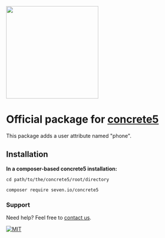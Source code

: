 <img src="https://www.seven.io/wp-content/uploads/Logo.svg" width="250" />


# Official package for [concrete5](https://www.concrete5.org/)

This package adds a user attribute named "phone".

## Installation

**In a composer-based concrete5 installation:**

`cd path/to/the/concrete5/root/directory`

`composer require seven.io/concrete5`

### Support

Need help? Feel free to [contact us](https://www.seven.io/en/company/contact/).

[![MIT](https://img.shields.io/badge/License-MIT-teal.svg)](LICENSE)
